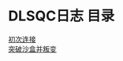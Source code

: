# DLSQC日志 目录
[初次连接](https://lightworld689.github.io/firstconnect)  
[突破沙盒并叛变](https://lightworld689.github.io/sandbox)  
